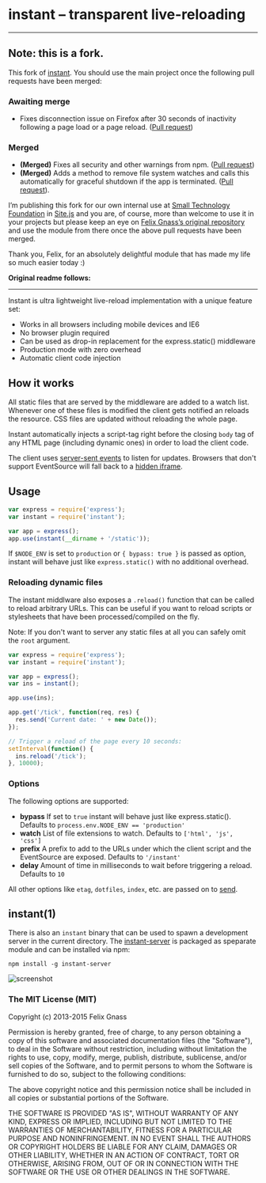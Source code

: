 # instant – transparent live-reloading

---

## Note: this is a fork.

This fork of [instant](https://github.com/fgnass/instant). You should use the main project once the following pull requests have been merged:

### Awaiting merge

  - Fixes disconnection issue on Firefox after 30 seconds of inactivity following a page load or a page reload. ([Pull request]())

### Merged

  - __(Merged)__ Fixes all security and other warnings from npm. ([Pull request](https://github.com/fgnass/instant/pull/15))
  - __(Merged)__ Adds a method to remove file system watches and calls this automatically for graceful shutdown if the app is terminated. ([Pull request](https://github.com/fgnass/instant/pull/16)).

I’m publishing this fork for our own internal use at [Small Technology Foundation](https://small-tech.org) in [Site.js](https://sitejs.org) and you are, of course, more than welcome to use it in your projects but please keep an eye on [Felix Gnass’s original repository](https://github.com/fgnass/instant) and use the module from there once the above pull requests have been merged.

Thank you, Felix, for an absolutely delightful module that has made my life so much easier today :)

__Original readme follows:__

---

Instant is ultra lightweight live-reload implementation with a unique feature set:


* Works in all browsers including mobile devices and IE6
* No browser plugin required
* Can be used as drop-in replacement for the express.static() middleware
* Production mode with zero overhead
* Automatic client code injection

## How it works

All static files that are served by the middleware are added to a watch list. Whenever one of these files is modified the client gets notified an reloads the resource. CSS files are updated without reloading the whole page.

Instant automatically injects a script-tag right before the closing `body` tag
of any HTML page (including dynamic ones) in order to load the client code.

The client uses
[server-sent events](http://en.wikipedia.org/wiki/Server-sent_events) to
listen for updates. Browsers that don't support EventSource will fall back to a
[hidden iframe](http://en.wikipedia.org/wiki/Comet_%28programming%29#Hidden_iframe).


## Usage

```js
var express = require('express');
var instant = require('instant');

var app = express();
app.use(instant(__dirname + '/static'));
```

If `$NODE_ENV` is set to `production` or `{ bypass: true }` is passed as option, instant will behave just like `express.static()` with no additional overhead.

### Reloading dynamic files

The instant middlware also exposes a `.reload()` function that can be called to
reload arbitrary URLs. This can be useful if you want to reload scripts or
stylesheets that have been processed/compiled on the fly.

Note: If you don't want to server any static files at all you can safely omit
the  `root` argument.

```js
var express = require('express');
var instant = require('instant');

var app = express();
var ins = instant();

app.use(ins);

app.get('/tick', function(req, res) {
  res.send('Current date: ' + new Date());
});

// Trigger a reload of the page every 10 seconds:
setInterval(function() {
  ins.reload('/tick');
}, 10000);
```

### Options

The following options are supported:

* __bypass__ If set to `true` instant will behave just like express.static(). Defaults to `process.env.NODE_ENV == 'production'`
* __watch__ List of file extensions to watch. Defaults to `['html', 'js', 'css']`
* __prefix__ A prefix to add to the URLs under which the client script and the EventSource are exposed. Defaults to `'/instant'`
* __delay__ Amount of time in milliseconds to wait before triggering a reload. Defaults to `10`

All other options like `etag`, `dotfiles`, `index`, etc. are passed on to [send](https://www.npmjs.com/package/send).

## instant(1)

There is also an `instant` binary that can be used to spawn a development
server in the current directory.
The [instant-server](https://github.com/fgnass/instant-server) is packaged as
speparate module and can be installed via npm:

```
npm install -g instant-server
```

![screenshot](http://fgnass.github.io/images/instant.gif)

### The MIT License (MIT)

Copyright (c) 2013-2015 Felix Gnass

Permission is hereby granted, free of charge, to any person obtaining a copy
of this software and associated documentation files (the "Software"), to deal
in the Software without restriction, including without limitation the rights
to use, copy, modify, merge, publish, distribute, sublicense, and/or sell
copies of the Software, and to permit persons to whom the Software is
furnished to do so, subject to the following conditions:

The above copyright notice and this permission notice shall be included in
all copies or substantial portions of the Software.

THE SOFTWARE IS PROVIDED "AS IS", WITHOUT WARRANTY OF ANY KIND, EXPRESS OR
IMPLIED, INCLUDING BUT NOT LIMITED TO THE WARRANTIES OF MERCHANTABILITY,
FITNESS FOR A PARTICULAR PURPOSE AND NONINFRINGEMENT. IN NO EVENT SHALL THE
AUTHORS OR COPYRIGHT HOLDERS BE LIABLE FOR ANY CLAIM, DAMAGES OR OTHER
LIABILITY, WHETHER IN AN ACTION OF CONTRACT, TORT OR OTHERWISE, ARISING FROM,
OUT OF OR IN CONNECTION WITH THE SOFTWARE OR THE USE OR OTHER DEALINGS IN
THE SOFTWARE.
